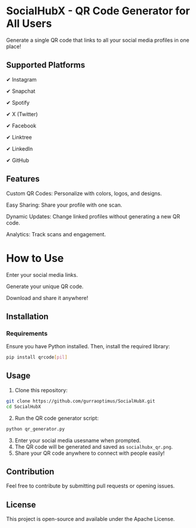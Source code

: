 # SocialHubX - QR Code Generator for All Users

Generate a single QR code that links to all your social media profiles in one place!



## Supported Platforms

✔ Instagram

✔ Snapchat

✔ Spotify

✔ X (Twitter)

✔ Facebook

✔ Linktree

✔ LinkedIn

✔ GitHub



## Features

Custom QR Codes: Personalize with colors, logos, and designs.

Easy Sharing: Share your profile with one scan.

Dynamic Updates: Change linked profiles without generating a new QR code.

Analytics: Track scans and engagement.


# How to Use

Enter your social media links.

Generate your unique QR code.

Download and share it anywhere!


## Installation

### Requirements

Ensure you have Python installed. Then, install the required library:

```bash
pip install qrcode[pil]
```

## Usage

1. Clone this repository:

```bash
git clone https://github.com/gurraoptimus/SocialHubX.git
cd SocialHubX
```

2. Run the QR code generator script:

```bash
python qr_generator.py
```

3. Enter your social media usesname when prompted.
4. The QR code will be generated and saved as `socialhubx_qr.png`.
5. Share your QR code anywhere to connect with people easily!

## Contribution

Feel free to contribute by submitting pull requests or opening issues.

## License

This project is open-source and available under the Apache License.